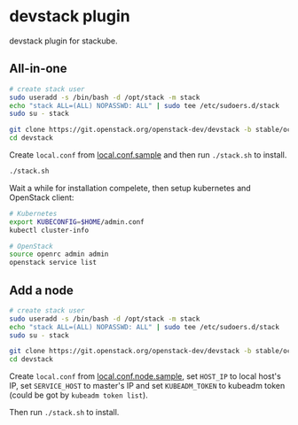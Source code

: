 # devstack plugin

devstack plugin for stackube.

## All-in-one

```sh
# create stack user
sudo useradd -s /bin/bash -d /opt/stack -m stack
echo "stack ALL=(ALL) NOPASSWD: ALL" | sudo tee /etc/sudoers.d/stack
sudo su - stack

git clone https://git.openstack.org/openstack-dev/devstack -b stable/ocata
cd devstack
```

Create `local.conf` from [local.conf.sample](local.conf.sample) and then run `./stack.sh` to install.

```sh
./stack.sh
```

Wait a while for installation compelete, then setup kubernetes and OpenStack client:

```sh
# Kubernetes
export KUBECONFIG=$HOME/admin.conf
kubectl cluster-info

# OpenStack
source openrc admin admin
openstack service list
```

## Add a node

```sh
# create stack user
sudo useradd -s /bin/bash -d /opt/stack -m stack
echo "stack ALL=(ALL) NOPASSWD: ALL" | sudo tee /etc/sudoers.d/stack
sudo su - stack

git clone https://git.openstack.org/openstack-dev/devstack -b stable/ocata
cd devstack
```

Create `local.conf` from [local.conf.node.sample](local.conf.node.sample), set `HOST_IP` to local host's IP, set `SERVICE_HOST` to master's IP and set `KUBEADM_TOKEN` to kubeadm token (could be got by `kubeadm token list`).

Then run `./stack.sh` to install.

